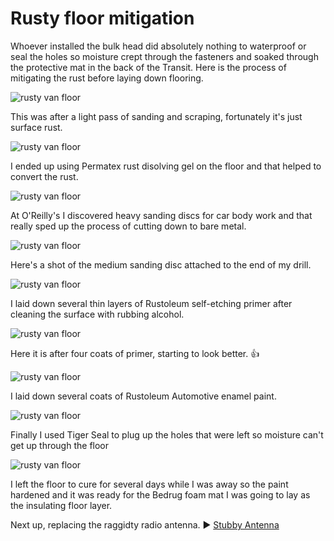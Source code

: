 # Rusty floor mitigation

Whoever installed the bulk head did absolutely nothing to waterproof or seal the holes so moisture crept through the fasteners and soaked through the protective mat in the back of the Transit. Here is the process of mitigating the rust before laying down flooring.

![rusty van floor](assets/rust-floor-01.JPG)

This was after a light pass of sanding and scraping, fortunately it's just surface rust.

![rusty van floor](assets/rust-floor-02.JPG)

I ended up using Permatex rust disolving gel on the floor and that helped to convert the rust.

![rusty van floor](assets/rust-floor-03.JPG)

At O'Reilly's I discovered heavy sanding discs for car body work and that really sped up the process of cutting down to bare metal.

![rusty van floor](assets/rust-floor-04.JPG)

Here's a shot of the medium sanding disc attached to the end of my drill.

![rusty van floor](assets/rust-floor-05.JPG)

I laid down several thin layers of Rustoleum self-etching primer after cleaning the surface with rubbing alcohol.

![rusty van floor](assets/rust-floor-06.JPG)

Here it is after four coats of primer, starting to look better. :thumbsup:

![rusty van floor](assets/rust-floor-07.JPG)

I laid down several coats of Rustoleum Automotive enamel paint.

![rusty van floor](assets/rust-floor-08.JPG)

Finally I used Tiger Seal to plug up the holes that were left so moisture can't get up through the floor

![rusty van floor](assets/rust-floor-09.JPG)

I left the floor to cure for several days while I was away so the paint hardened and it was ready for the Bedrug foam mat I was going to lay as the insulating floor layer.

Next up, replacing the raggidty radio antenna. :arrow_forward: [Stubby Antenna](stubby-antenna.md)